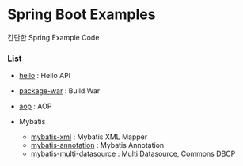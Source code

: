 Spring Boot Examples
======================

간단한 Spring Example Code

### List
- [hello](https://github.com/minipaper/spring-boot-examples/tree/master/hello) : Hello API
- [package-war](https://github.com/minipaper/spring-boot-examples/tree/master/package-war) : Build War
- [aop](https://github.com/minipaper/spring-boot-examples/tree/master/aop) : AOP

- Mybatis
  - [mybatis-xml](https://github.com/minipaper/spring-boot-examples/tree/master/mybatis-xml) : Mybatis XML Mapper
  - [mybatis-annotation](https://github.com/minipaper/spring-boot-examples/tree/master/mybatis-annotation) : Mybatis Annotation
  - [mybatis-multi-datasource](https://github.com/minipaper/spring-boot-examples/tree/master/mybatis-multi-datasources) : Multi Datasource, Commons DBCP
